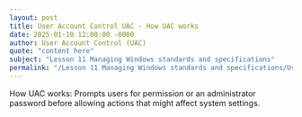 ```yaml
---
layout: post
title: User Account Control UAC - How UAC works
date: 2025-01-10 12:00:00 -0000
author: User Account Control (UAC)
quote: "content here"
subject: "Lesson 11 Managing Windows standards and specifications"
permalink: "/Lesson 11 Managing Windows standards and specifications/User Account Control (UAC)/User Account Control UAC - How UAC works"
---
```


How UAC works: Prompts users for permission or an administrator password before allowing actions that might affect system settings.
